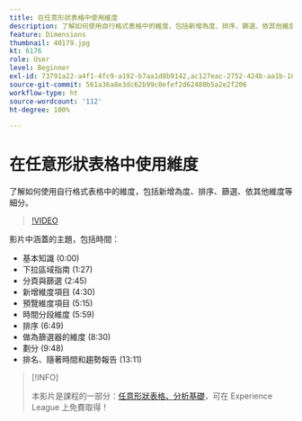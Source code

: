 ```yaml
---
title: 在任意形狀表格中使用維度
description: 了解如何使用自行格式表格中的維度，包括新增為度、排序、篩選、依其他維度等細分。
feature: Dimensions
thumbnail: 40179.jpg
kt: 6176
role: User
level: Beginner
exl-id: 73791a22-a4f1-4fc9-a192-b7aa1d8b9142,ac127eac-2752-424b-aa1b-18a9688d42db
source-git-commit: 561a36a8e3dc62b99c0efef2d62480b5a2e2f206
workflow-type: ht
source-wordcount: '112'
ht-degree: 100%

---
```


# 在任意形狀表格中使用維度

了解如何使用自行格式表格中的維度，包括新增為度、排序、篩選、依其他維度等細分。

>[!VIDEO](https://video.tv.adobe.com/v/40179/?quality=12&learn=on)

影片中涵蓋的主題，包括時間：

* 基本知識 (0:00)
* 下拉區域指南 (1:27)
* 分頁與篩選 (2:45)
* 新增維度項目 (4:30)
* 預覽維度項目 (5:15)
* 時間分段維度 (5:59)
* 排序 (6:49)
* 做為篩選器的維度 (8:30)
* 劃分 (9:48)
* 排名、隨著時間和趨勢報告 (13:11)

>[!INFO]
>
> 本影片是課程的一部分：[任意形狀表格、分析基礎](https://experienceleague.adobe.com/?recommended=Analytics-U-1-2020.3)，可在 Experience League 上免費取得！
